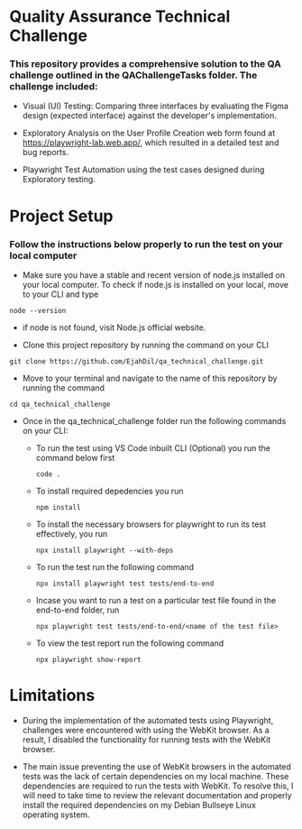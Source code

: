 # Quality Assurance Technical Challenge

### This repository provides a comprehensive solution to the QA challenge outlined in the QAChallengeTasks folder. The challenge included:

- Visual (UI) Testing: Comparing three interfaces by evaluating the Figma design (expected interface) against the developer's implementation.

- Exploratory Analysis on the User Profile Creation web form found at https://playwright-lab.web.app/, which resulted in a detailed test and bug reports.

- Playwright Test Automation using the test cases designed during Exploratory testing.








# Project Setup
### Follow the instructions below properly to run the test on your local computer

- Make sure you have a stable and recent version of node.js installed on your local computer. To check if node.js is installed on your local, move to your CLI and type

`
node --version
`
- if node is not found, visit Node.js official website.

- Clone this project repository by running the command on your CLI

`
git clone https://github.com/EjahDil/qa_technical_challenge.git
`

- Move to your terminal and navigate to the name of this repository by running the command

`
cd qa_technical_challenge
`

- Once in the qa_technical_challenge folder run the following commands on your CLI:

    - To run the test using VS Code inbuilt CLI (Optional) you run the command below first
      
        `
         code .
        `

    - To install required depedencies you run

        `
         npm install
        `

    - To install the necessary browsers for playwright to run its test effectively, you run

        `
        npx install playwright --with-deps
        `

    - To run the test run the following command

        `
        npx install playwright test tests/end-to-end
        `


    - Incase you want to run a test on a particular test file found in the end-to-end folder, run
        
        `
        npx playwright test tests/end-to-end/<name of the test file>
        `


    - To view the test report run the following command
        
        `
        npx playwright show-report
        `



# Limitations
- During the implementation of the automated tests using Playwright, challenges were encountered with using the WebKit browser. As a result,  I disabled the functionality for running tests with the WebKit browser.

- The main issue preventing the use of WebKit browsers in the automated tests was the lack of certain dependencies on my local machine. These dependencies are required to run the tests with WebKit. To resolve this, I will need to take time to review the relevant documentation and properly install the required dependencies on my Debian Bullseye Linux operating system.
